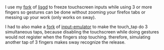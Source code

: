 I use my [fork](https://git.nelim.org/matt1432/lisgd-sway) of [lisgd](https://git.sr.ht/~mil/lisgd) to freeze touchscreen inputs while using 3 or more fingers so gestures can be done without zooming your firefox tabs or messing up your work (only works on sway).

I had to also make a [fork](https://git.nelim.org/matt1432/input-emulator-sway) of [input-emulator](https://github.com/tio/input-emulator) to make the touch_tap do 3 simultaneous taps, because disabling the touchscreen while doing gestures would not register when the fingers stop touching. therefore, simulating another tap of 3 fingers makes sway recognize the release.
